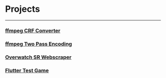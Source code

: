 # Projects
--------------------------
### [ffmpeg CRF Converter](https://github.com/nick-mynatt/nick-mynatt.github.io/tree/master/ffmpeg%20CRF%20Converter)

### [ffmpeg Two Pass Encoding](https://github.com/nick-mynatt/nick-mynatt.github.io/tree/master/ffmpeg%20Two%20Pass%20Encoding)

### [Overwatch SR Webscraper](https://github.com/nick-mynatt/nick-mynatt.github.io/tree/master/Overwatch%20SR%20Webscraper)

### [Flutter Test Game](https://github.com/nick-mynatt/nick-mynatt.github.io/tree/master/Flutter%20Test%20Game)
